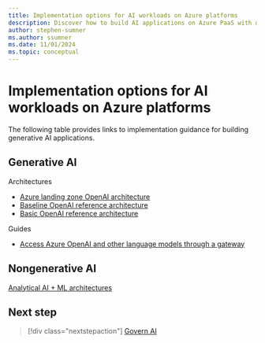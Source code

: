 ```yaml
---
title: Implementation options for AI workloads on Azure platforms
description: Discover how to build AI applications on Azure PaaS with detailed recommendations, architecture guides, and best practices.
author: stephen-sumner
ms.author: ssumner
ms.date: 11/01/2024
ms.topic: conceptual
---
```


# Implementation options for AI workloads on Azure platforms

The following table provides links to implementation guidance for building generative AI applications.

## Generative AI

Architectures
- [Azure landing zone OpenAI architecture](/azure/architecture/ai-ml/architecture/azure-openai-baseline-landing-zone)
- [Baseline OpenAI reference architecture](/azure/architecture/ai-ml/architecture/baseline-openai-e2e-chat)
- [Basic OpenAI reference architecture](/azure/architecture/ai-ml/architecture/basic-openai-e2e-chat)

Guides
- [Access Azure OpenAI and other language models through a gateway](/azure/architecture/ai-ml/guide/azure-openai-gateway-guide)

## Nongenerative AI

[Analytical AI + ML architectures](/azure/architecture/ai-ml/)

## Next step

> [!div class="nextstepaction"]
> [Govern AI](govern.md)